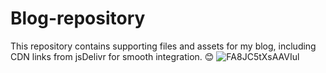 # Blog-repository
This repository contains supporting files and assets for my blog, including CDN links from jsDelivr for smooth integration. 😊
![FA8JC5tXsAAVIul](https://github.com/user-attachments/assets/49ab0d60-a4c7-4768-aedb-fe73f5ae3ff2)
